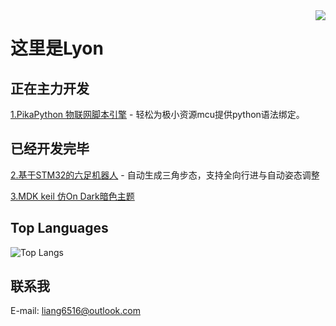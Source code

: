 <img align="right" src="https://github-readme-stats.vercel.app/api?username=pikasTech&show_icons=true&icon_color=CE1D2D&text_color=718096&bg_color=ffffff&hide_title=true" />

# 这里是Lyon

## 正在主力开发
[1.PikaPython 物联网脚本引擎](https://github.com/pikasTech/pikascript) - 轻松为极小资源mcu提供python语法绑定。

## 已经开发完毕

[2.基于STM32的六足机器人](https://github.com/pikasTech/hexapod-robot-stm32) - 自动生成三角步态，支持全向行进与自动姿态调整

[3.MDK keil 仿On Dark暗色主题](https://github.com/pikasTech/MDK-keil-theme-one-dark) 

## Top Languages
![Top Langs](https://github-readme-stats.vercel.app/api/top-langs/?username=pikasTech&langs_count=8&icon_color=CE1D2D&text_color=718096&bg_color=ffffff&hide_title=true)

## 联系我
E-mail: liang6516@outlook.com

<!--
**mimilib/mimilib** is a ✨ _special_ ✨ repository because its `README.md` (this file) appears on your GitHub profile.

Here are some ideas to get you started:

- 🔭 I’m currently working on ...
- 🌱 I’m currently learning ...
- 👯 I’m looking to collaborate on ...
- 🤔 I’m looking for help with ...
- 💬 Ask me about ...
- 📫 How to reach me: ...
- 😄 Pronouns: ...
- ⚡ Fun fact: ...
-->
